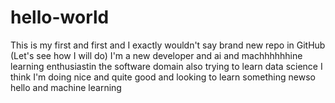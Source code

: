 # hello-world
This is my first and first and I exactly wouldn't say brand new repo in GitHub (Let's see how I will do)
I'm a new developer and ai and machhhhhhine learning enthusiastin the software domain also trying to learn data science
I think I'm doing nice and quite good and looking to learn something newso hello and machine learning

